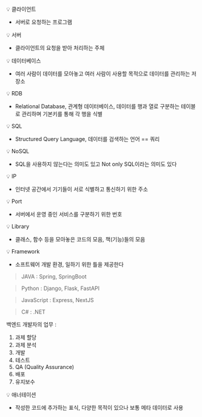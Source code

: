 <aside>
💡 클라이언트

</aside>

- 서버로 요청하는 프로그램

 

<aside>
💡 서버

</aside>

- 클라이언트의 요청을 받아 처리하는 주체

<aside>
💡 데이터베이스

</aside>

- 여러 사람이 데이터를 모아놓고 여러 사람이 사용할 목적으로 데이터를 관리하는 저장소

<aside>
💡 RDB

</aside>

- Relational Database, 관계형 데이터베이스, 데이터를 행과 열로 구분하는 테이블로 관리하며 기본키를 통해 각 행을 식별

<aside>
💡 SQL

</aside>

- Structured Query Language, 데이터를 검색하는 언어 == 쿼리

<aside>
💡 NoSQL

</aside>

- SQL을 사용하지 않는다는 의미도 있고 Not only SQL이라는 의미도 있다

<aside>
💡 IP

</aside>

- 인터넷 공간에서 기기들이 서로 식별하고 통신하기 위한 주소

<aside>
💡 Port

</aside>

- 서버에서 운영 중인 서비스를 구분하기 위한 번호

<aside>
💡 Library

</aside>

- 클래스, 함수 등을 모아놓은 코드의 모음, 책(기능)들의 모음

<aside>
💡 Framework

</aside>

- 소프트웨어 개발 환경, 일하기 위한 틀을 제공한다

> JAVA : Spring, SpringBoot
> 

> Python : Django, Flask, FastAPI
> 

> JavaScript : Express, NextJS
> 

> C# : .NET
> 

백엔드 개발자의 업무 :

1. 과제 할당
2. 과제 분석
3. 개발
4. 테스트
5. QA (Quality Assurance)
6. 배포
7. 유지보수

<aside>
💡 애너테이션

</aside>

- 작성한 코드에 추가하는 표식, 다양한 목적이 있으나 보통 메타 데이터로 사용
